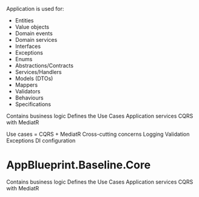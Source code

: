 Application is used for:

- Entities
- Value objects
- Domain events
- Domain services
- Interfaces
- Exceptions
- Enums
- Abstractions/Contracts
- Services/Handlers
- Models (DTOs)
- Mappers
- Validators
- Behaviours
- Specifications

Contains business logic
Defines the Use Cases
Application services
CQRS with MediatR

Use cases = CQRS + MediatR
Cross-cutting concerns
Logging
Validation
Exceptions
DI configuration

# AppBlueprint.Baseline.Core

Contains business logic
Defines the Use Cases
Application services
CQRS with MediatR